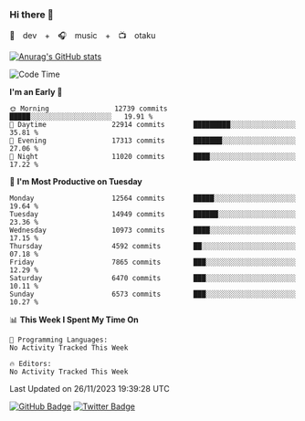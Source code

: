 ### Hi there 👋

🚀　dev　+　🎧　music　+　📺　otaku


[![Anurag's GitHub stats](https://github-readme-stats.vercel.app/api?username=koheitasaka&count_private=true&show_icons=true&theme=monokai)](https://github.com/koheitasaka/github-readme-stats)

<!--START_SECTION:waka-->
![Code Time](http://img.shields.io/badge/Code%20Time-1%2C161%20hrs%2023%20mins-blue)

**I'm an Early 🐤** 

```text
🌞 Morning                12739 commits       █████░░░░░░░░░░░░░░░░░░░░   19.91 % 
🌆 Daytime                22914 commits       █████████░░░░░░░░░░░░░░░░   35.81 % 
🌃 Evening                17313 commits       ███████░░░░░░░░░░░░░░░░░░   27.06 % 
🌙 Night                  11020 commits       ████░░░░░░░░░░░░░░░░░░░░░   17.22 % 
```
📅 **I'm Most Productive on Tuesday** 

```text
Monday                   12564 commits       █████░░░░░░░░░░░░░░░░░░░░   19.64 % 
Tuesday                  14949 commits       ██████░░░░░░░░░░░░░░░░░░░   23.36 % 
Wednesday                10973 commits       ████░░░░░░░░░░░░░░░░░░░░░   17.15 % 
Thursday                 4592 commits        ██░░░░░░░░░░░░░░░░░░░░░░░   07.18 % 
Friday                   7865 commits        ███░░░░░░░░░░░░░░░░░░░░░░   12.29 % 
Saturday                 6470 commits        ███░░░░░░░░░░░░░░░░░░░░░░   10.11 % 
Sunday                   6573 commits        ███░░░░░░░░░░░░░░░░░░░░░░   10.27 % 
```


📊 **This Week I Spent My Time On** 

```text
💬 Programming Languages: 
No Activity Tracked This Week

🔥 Editors: 
No Activity Tracked This Week
```


 Last Updated on 26/11/2023 19:39:28 UTC
<!--END_SECTION:waka-->

[![GitHub Badge](https://img.shields.io/badge/GitHub-100000?style=for-the-badge&logo=github&logoColor=white)](https://github.com/koheitasaka)
[![Twitter Badge](https://img.shields.io/badge/Twitter-1DA1F2?style=for-the-badge&logo=twitter&logoColor=white)](https://twitter.com/sleep_asleep_)
